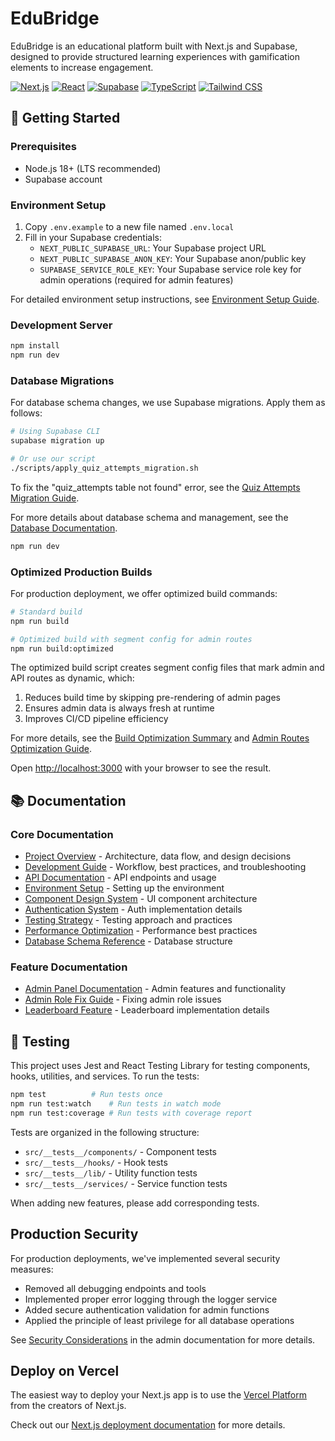 # EduBridge

EduBridge is an educational platform built with Next.js and Supabase, designed to provide structured learning experiences with gamification elements to increase engagement.

[![Next.js](https://img.shields.io/badge/Next.js-15.1.6-blue)](https://nextjs.org/)
[![React](https://img.shields.io/badge/React-19.0.0-blue)](https://reactjs.org/)
[![Supabase](https://img.shields.io/badge/Supabase-2.x-green)](https://supabase.com/)
[![TypeScript](https://img.shields.io/badge/TypeScript-5.x-blue)](https://www.typescriptlang.org/)
[![Tailwind CSS](https://img.shields.io/badge/Tailwind-3.4.17-blue)](https://tailwindcss.com/)

## 🚀 Getting Started

### Prerequisites

- Node.js 18+ (LTS recommended)
- Supabase account

### Environment Setup

1. Copy `.env.example` to a new file named `.env.local`
2. Fill in your Supabase credentials:
   - `NEXT_PUBLIC_SUPABASE_URL`: Your Supabase project URL
   - `NEXT_PUBLIC_SUPABASE_ANON_KEY`: Your Supabase anon/public key
   - `SUPABASE_SERVICE_ROLE_KEY`: Your Supabase service role key for admin operations (required for admin features)

For detailed environment setup instructions, see [Environment Setup Guide](./docs/environment-setup.md).

### Development Server

```bash
npm install
npm run dev
```

### Database Migrations

For database schema changes, we use Supabase migrations. Apply them as follows:

```bash
# Using Supabase CLI
supabase migration up

# Or use our script
./scripts/apply_quiz_attempts_migration.sh
```

To fix the "quiz_attempts table not found" error, see the [Quiz Attempts Migration Guide](./docs/database/apply_quiz_attempts_migration.md).

For more details about database schema and management, see the [Database Documentation](./docs/database/).

```bash
npm run dev
```

### Optimized Production Builds

For production deployment, we offer optimized build commands:

```bash
# Standard build
npm run build

# Optimized build with segment config for admin routes
npm run build:optimized
```

The optimized build script creates segment config files that mark admin and API routes as dynamic, which:

1. Reduces build time by skipping pre-rendering of admin pages
2. Ensures admin data is always fresh at runtime
3. Improves CI/CD pipeline efficiency

For more details, see the [Build Optimization Summary](./docs/development/build-optimization-summary.md) and [Admin Routes Optimization Guide](./docs/development/admin-routes-optimization.md).

Open [http://localhost:3000](http://localhost:3000) with your browser to see the result.

## 📚 Documentation

### Core Documentation

- [Project Overview](./docs/project-overview.md) - Architecture, data flow, and design decisions
- [Development Guide](./docs/development-guide.md) - Workflow, best practices, and troubleshooting
- [API Documentation](./docs/api-documentation.md) - API endpoints and usage
- [Environment Setup](./docs/environment-setup.md) - Setting up the environment
- [Component Design System](./docs/component-design-system.md) - UI component architecture
- [Authentication System](./docs/authentication-system.md) - Auth implementation details
- [Testing Strategy](./docs/testing-strategy.md) - Testing approach and practices
- [Performance Optimization](./docs/performance-optimization.md) - Performance best practices
- [Database Schema Reference](./database-schema-reference.md) - Database structure

### Feature Documentation

- [Admin Panel Documentation](./docs/admin-panel.md) - Admin features and functionality
- [Admin Role Fix Guide](./docs/admin-role-fix.md) - Fixing admin role issues
- [Leaderboard Feature](./docs/leaderboard-feature.md) - Leaderboard implementation details

## 🧪 Testing

This project uses Jest and React Testing Library for testing components, hooks, utilities, and services. To run the tests:

```bash
npm test          # Run tests once
npm run test:watch    # Run tests in watch mode
npm run test:coverage # Run tests with coverage report
```

Tests are organized in the following structure:

- `src/__tests__/components/` - Component tests
- `src/__tests__/hooks/` - Hook tests
- `src/__tests__/lib/` - Utility function tests
- `src/__tests__/services/` - Service function tests

When adding new features, please add corresponding tests.

## Production Security

For production deployments, we've implemented several security measures:

- Removed all debugging endpoints and tools
- Implemented proper error logging through the logger service
- Added secure authentication validation for admin functions
- Applied the principle of least privilege for all database operations

See [Security Considerations](./docs/admin-panel.md#security-considerations) in the admin documentation for more details.

## Deploy on Vercel

The easiest way to deploy your Next.js app is to use the [Vercel Platform](https://vercel.com/new?utm_medium=default-template&filter=next.js&utm_source=create-next-app&utm_campaign=create-next-app-readme) from the creators of Next.js.

Check out our [Next.js deployment documentation](https://nextjs.org/docs/pages/building-your-application/deploying) for more details.
